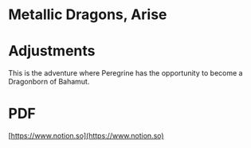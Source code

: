 # Metallic Dragons, Arise

# Adjustments

This is the adventure where Peregrine has the opportunity to become a Dragonborn of Bahamut.

# PDF

[https://www.notion.so](https://www.notion.so)